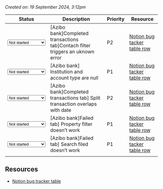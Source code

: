 *Created on: 19 September 2024, 3:12pm*

| Status                                                                                                                                                                                                                       | Description                                                                    | Priority | Resource                                                                                                                                                               |
| ---------------------------------------------------------------------------------------------------------------------------------------------------------------------------------------------------------------------------- | ------------------------------------------------------------------------------ | -------- | ---------------------------------------------------------------------------------------------------------------------------------------------------------------------- |
| <select><br>	<option>Not started</option><br>	<option>Read for QA</option><br>	<option>In progress</option><br>	<option>Not fixed</option><br>	 <option>Need clarification</option><br>	 <option>Fixed</option><br></select> | [Azibo bank]Completed transactions tab]Contach filter triggers an uknown error | P2       | [Notion bug tacker table row](https://www.notion.so/azibo/3aa24ef2bc684f43b93af3c86f3ebf51?v=ce600fb4b446423081118235fc2af276&p=e904d1cb1f584558b1bb2ae6bb175554&pm=s) |
| <select><br>	<option>Not started</option><br>	<option>Read for QA</option><br>	<option>In progress</option><br>	<option>Not fixed</option><br>	 <option>Need clarification</option><br>	 <option>Fixed</option><br></select> | [Azibo bank] Institution and account type are null                             | P1       | [Notion bug tacker table row](https://www.notion.so/azibo/3aa24ef2bc684f43b93af3c86f3ebf51?v=ce600fb4b446423081118235fc2af276&p=290cc2361535430e86a4e6ff9468179a&pm=s) |
| <select><br>	<option>Not started</option><br>	<option>Read for QA</option><br>	<option>In progress</option><br>	<option>Not fixed</option><br>	 <option>Need clarification</option><br>	 <option>Fixed</option><br></select> | [Azibo bank]Completed transactions tab] Split transaction overlaps with date   | P2       | [Notion bug tacker table row](https://www.notion.so/azibo/3aa24ef2bc684f43b93af3c86f3ebf51?v=ce600fb4b446423081118235fc2af276&p=8017b068eb82462a89054c5ded12cf66&pm=s) |
| <select><br>	<option>Not started</option><br>	<option>Read for QA</option><br>	<option>In progress</option><br>	<option>Not fixed</option><br>	 <option>Need clarification</option><br>	 <option>Fixed</option><br></select> | [Azibo bank]Failed tab] Property filter doesn’t work                           | P1       | [Notion bug tacker table row](https://www.notion.so/azibo/3aa24ef2bc684f43b93af3c86f3ebf51?v=ce600fb4b446423081118235fc2af276&p=106a9c3750e1807bb577ce1cc7eb4331&pm=s) |
| <select><br>	<option>Not started</option><br>	<option>Read for QA</option><br>	<option>In progress</option><br>	<option>Not fixed</option><br>	 <option>Need clarification</option><br>	 <option>Fixed</option><br></select> | [Azibo bank]Failed tab] Search filed doesn’t work                              | P1       | [Notion bug tacker table row](https://www.notion.so/azibo/3aa24ef2bc684f43b93af3c86f3ebf51?v=ce600fb4b446423081118235fc2af276&p=106a9c3750e18038a0f5ff13b0f666c5&pm=s) |
|                                                                                                                                                                                                                              |                                                                                |          |                                                                                                                                                                        |
## Resources
- [Notion bug tracker table](https://www.notion.so/azibo/3aa24ef2bc684f43b93af3c86f3ebf51?v=ce600fb4b446423081118235fc2af276)